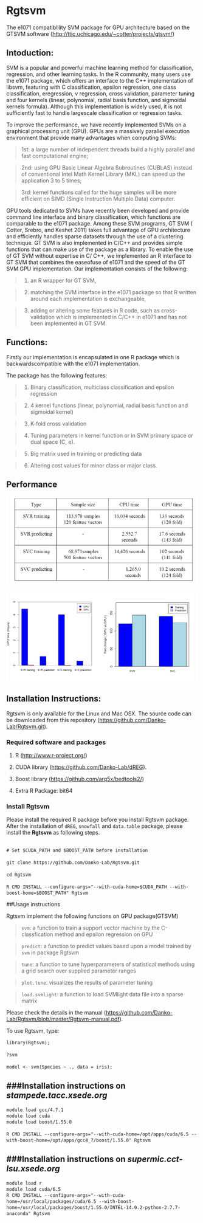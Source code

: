 # Rgtsvm

The e1071 compatiblility SVM package for GPU architecture based on the GTSVM software (http://ttic.uchicago.edu/~cotter/projects/gtsvm/)

## Intoduction:

SVM is a popular and powerful machine learning method for classification, regression, and other learning tasks. In the R community, many users use the e1071 package, which offers an interface to the
C++ implementation of libsvm, featuring with C classification, epsilon regression, one class classification, eregression, v regression, cross validation, parameter tuning and four kernels (linear, polynomial, radial
basis function, and sigmoidal kernels formula). Although this implementation is widely used, it is not sufficiently fast to handle largescale classification or regression tasks.

To improve the performance, we have recently implemented SVMs on a graphical processing unit (GPU). GPUs are a massively parallel execution environment that provide many advantages when computing SVMs: 

> 1st: a large number of independent threads build a highly parallel and fast computational engine; 

> 2nd: using GPU Basic Linear Algebra Subroutines (CUBLAS) instead of conventional Intel Math Kernel Library (MKL) can speed up the application 3 to 5 times; 

> 3rd: kernel functions called for the huge samples will be more efficient on SIMD (Single Instruction Multiple Data) computer. 

GPU tools dedicated to SVMs have recently been developed and provide command line interface and binary classification, which functions are comparable to the e1071 package. Among these SVM programs, GT SVM ( Cotter, Srebro, and Keshet 2011) takes full advantage of GPU architecture and efficiently handles
sparse datasets through the use of a clustering technique. GT SVM is also implemented in C/C++ and provides simple functions that can make use of the package as a library. To enable the use of GT SVM without expertise in C/ C++, we implemented an R interface to GT SVM that combines the easeofuse of e1071 and the speed of the GT SVM GPU implementation. Our implementation consists of the
following: 

> 1) an R wrapper for GT SVM, 

> 2) matching the SVM interface in the e1071 package so that R written around each implementation is exchangeable, 

> 3) adding or altering some features in R code, such as cross-validation which is implemented in C/C++ in e1071 and has not been implemented in GT SVM.


## Functions:

Firstly our implementation is encapsulated in one R package which is backwardscompatible with the e1071 implementation. 

The package has the following features:

> 1) Binary classification, multiclass classification and epsilon regression

> 2) 4 kernel functions (linear, polynomial, radial basis function and sigmoidal kernel)

> 3) K-fold cross validation 

> 4) Tuning parameters in kernel function or in SVM primary space or dual space (C, e).

> 5) Big matrix used in training or predicting data

> 6) Altering cost values for minor class or major class.

## Performance

![Image of comparison with e1071 and Rgtsvm ](https://github.com/Danko-Lab/Rgtsvm/blob/master/img/Rgtsvm_table.png)

![Image of comparison with e1071 and Rgtsvm ](https://github.com/Danko-Lab/Rgtsvm/blob/master/img/Rgtsvm_perf.png)

## Installation Instructions:

Rgtsvm is only available for the Linux and Mac OSX. The source code can be downloaded from this repository (https://github.com/Danko-Lab/Rgtsvm.git). 

### Required software and packages
    
1. R (http://www.r-project.org/)
    
2. CUDA library (https://github.com/Danko-Lab/dREG).
    
3. Boost library (https://github.com/arq5x/bedtools2/)
    
4. Extra R Package: bit64
    
### Install Rgtsvm

Please install the required R package before you install Rgtsvm package. After the  installation of `dREG`, `snowfall` and `data.table` package, please install the **Rgtsvm** as following steps.

```

# Set $CUDA_PATH and $BOOST_PATH before installation

git clone https://github.com/Danko-Lab/Rgtsvm.git

cd Rgtsvm

R CMD INSTALL --configure-args="--with-cuda-home=$CUDA_PATH --with-boost-home=$BOOST_PATH" Rgtsvm

```

##Usage instructions

Rgtsvm implement the following functions on GPU package(GTSVM)

> `svm`: a function to train a support vector machine by the C-classfication method and epsilon regression on GPU

> `predict`: a function to predict values based upon a model trained by `svm` in package Rgtsvm

> `tune`: a function to tune hyperparameters of statistical methods using a grid search over supplied parameter ranges

> `plot.tune`: visualizes the results of parameter tuning

> `load.svmlight`: a function to load SVMlight data file into a sparse matrix

Please check the details in the manual (https://github.com/Danko-Lab/Rgtsvm/blob/master/Rgtsvm-manual.pdf).

To use Rgtsvm, type: 

```
library(Rgtsvm);

?svm

model <- svm(Species ~ ., data = iris);
```

###Installation instructions on *stampede.tacc.xsede.org*
-----------

```
module load gcc/4.7.1
module load cuda
module load boost/1.55.0

R CMD INSTALL --configure-args="--with-cuda-home=/opt/apps/cuda/6.5 --with-boost-home=/opt/apps/gcc4_7/boost/1.55.0" Rgtsvm
```


###Installation instructions on *supermic.cct-lsu.xsede.org*
-----------

```
module load r
module load cuda/6.5
R CMD INSTALL --configure-args="--with-cuda-home=/usr/local/packages/cuda/6.5 --with-boost-home=/usr/local/packages/boost/1.55.0/INTEL-14.0.2-python-2.7.7-anaconda" Rgtsvm
```

